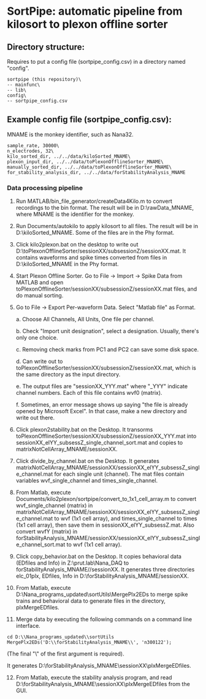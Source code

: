 # SortPipe: automatic pipeline from kilosort to plexon offline sorter

## Directory structure:

Requires to put a config file (sortpipe_config.csv) in a directory named "config".

```
sortpipe (this repository)\
-- mainfunc\
-- lib\
config\
-- sortpipe_config.csv
```

## Example config file (sortpipe_config.csv):

MNAME is the monkey identifier, such as Nana32.

```
sample_rate, 30000\
n_electrodes, 32\
kilo_sorted_dir, ../../data/kiloSorted_MNAME\
plexon_input_dir, ../../data/toPlexonOfflineSorter_MNAME\
manually_sorted_dir, ../../data/toPlexonOfflineSorter_MNAME\
for_stability_analysis_dir, ../../data/forStabilityAnalysis_MNAME
```

### Data processing pipeline

1.  Run MATLAB/bin_file_generator/createData4Kilo.m to convert recordings to the bin format. The result will be in D:\\rawData_MNAME, where MNAME is the identifier for the monkey.

2. Run Documents/autokilo to apply kilosort to all files. The result will be in D:\\kiloSorted_MNAME. Some of the files are in the Phy format.

3. Click kilo2plexon.bat on the desktop to write out D:\\toPlexonOfflineSorter/sessionXX/subsessionZ/sessionXX.mat. It contains waveforms and spike times converted from files in D:\\kiloSorted_MNAME in the Phy format.

4. Start Plexon Offline Sorter. Go to File -> Import -> Spike Data from MATLAB and open toPlexonOfflineSorter/sessionXX/subsessionZ/sessionXX.mat files, and do manual sorting.

5. Go to File -> Export Per-waveform Data. Select "Matlab file" as Format.

    a. Choose All Channels, All Units, One file per channel.

    b. Check "Import unit designation", select a designation. Usually, there's only one choice.

    c. Removing check marks from PC1 and PC2 can save some disk space.

    d. Can write out to toPlexonOfflineSorter/sessionXX/subsessionZ/sessionXX.mat, which is the same directory as the input directory.

    e. The output files are "sessionXX_YYY.mat" where "_YYY" indicate channel numbers. Each of this file contains wvf0 (matrix).

    f. Sometimes, an error message shows up saying "the file is already opened by Microsoft Excel". In that case, make a new directory and write out there.

6. Click plexon2stability.bat on the Desktop. It transorms toPlexonOfflineSorter/sessionXX/subsessionZ/sessionXX_YYY.mat into sessionXX_elYY_subsessZ_single_channel_sort.mat and copies to matrixNotCellArray_MNAME/sessionXX.

7. Click divide_by_channel.bat on the Desktop. It generates matrixNotCellArray_MNAME/sessionXX/sessionXX_elYY_subsessZ_single_channel.mat for each single unit (channel). The mat files contain variables wvf_single_channel and times_single_channel.

8. From Matlab, execute Documents/kilo2plexon/sortpipe/convert_to_1x1_cell_array.m to convert wvf_single_channel (matrix)
 in matrixNotCellArray_MNAME/sessionXX/sessionXX_elYY_subsessZ_single_channel.mat to wvf (1x1 cell array), and times_single_channel to times (1x1 cell array), then save them in sessionXX_elYY_subsessZ.mat. Also convert wvfY (matrix) in forStabilityAnalysis_MNAME/sessionXX/sessionXX_elYY_subsessZ_single_channel_sort.mat to wvf (1x1 cell array).

9. Click copy_behavior.bat on the Desktop. It copies behavioral data (EDfiles and Info) in Z:\\prut.lab\\Nana_DAQ to forStabilityAnalysis_MNAME//sessionXX. It generates three directories elc_01plx, EDfiles, Info in D:\\forStabilityAnalysis_MNAME/sessionXX.

10. From Matlab, execute D:\\Nana_programs_updated\\sortUtils\\MergePlx2EDs to merge spike trains and behavioral data to generate files in the directory, plxMergeEDfiles.

11. Merge data by executing the following commands on a command line interface.

```
cd D:\\Nana_programs_updated\\sortUtils
MergePlx2EDs('D:\\forStabilityAnalysis_MNAME\\', 'n300122');
```

(The final "\\" of the first argument is required).

It generates D:\\forStabilityAnalysis_MNAME\\sessionXX\\plxMergeEDfiles.

12. From Matlab, execute the stability analysis program, and read D:\\forStabilityAnalysis_MNAME\\sessionXX\\plxMergeEDfiles from the GUI.
